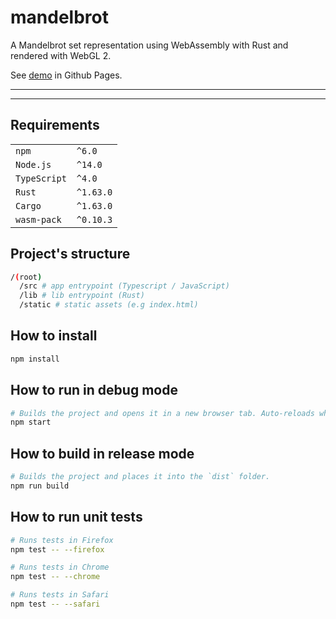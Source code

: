 # mandelbrot

A Mandelbrot set representation using WebAssembly with Rust and rendered with WebGL 2.  
  
See [demo](https://jimj92120.github.io/mandelbrot) in Github Pages.  

---
---
## Requirements
|              |           |
|--------------|-----------|
| `npm`        | `^6.0`    |
| `Node.js`    | `^14.0`   |
| `TypeScript` | `^4.0`    |
| `Rust`       | `^1.63.0` |
| `Cargo`      | `^1.63.0` |
| `wasm-pack`  | `^0.10.3` |
  

## Project's structure

```sh
/(root)
  /src # app entrypoint (Typescript / JavaScript)
  /lib # lib entrypoint (Rust)
  /static # static assets (e.g index.html)
```


## How to install

```sh
npm install
```


## How to run in debug mode

```sh
# Builds the project and opens it in a new browser tab. Auto-reloads when the project changes.
npm start
```


## How to build in release mode

```sh
# Builds the project and places it into the `dist` folder.
npm run build
```


## How to run unit tests

```sh
# Runs tests in Firefox
npm test -- --firefox

# Runs tests in Chrome
npm test -- --chrome

# Runs tests in Safari
npm test -- --safari
```
